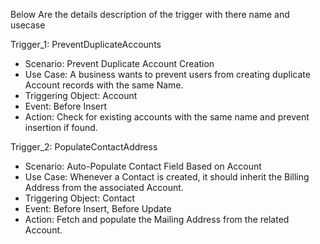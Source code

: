 Below Are the details description of the trigger with there name and usecase

Trigger_1: PreventDuplicateAccounts
- Scenario: Prevent Duplicate Account Creation
- Use Case: A business wants to prevent users from creating duplicate Account records with the same Name.
- Triggering Object: Account
- Event: Before Insert
- Action: Check for existing accounts with the same name and prevent insertion if found.

Trigger_2: PopulateContactAddress
- Scenario: Auto-Populate Contact Field Based on Account
- Use Case: Whenever a Contact is created, it should inherit the Billing Address from the associated Account.
- Triggering Object: Contact
- Event: Before Insert, Before Update
- Action: Fetch and populate the Mailing Address from the related Account.
